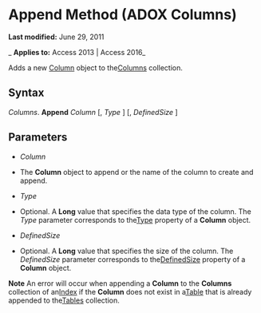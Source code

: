 
# Append Method (ADOX Columns)

 **Last modified:** June 29, 2011

 _ **Applies to:** Access 2013 | Access 2016_



Adds a new [Column](ad38c2df-f704-0599-4b7a-8556e430ba46.md) object to the[Columns](231645db-70da-9ad1-fb27-02145ce32e66.md) collection.

## Syntax

 _Columns_. **Append** _Column_ [, _Type_ ] [, _DefinedSize_ ]


## Parameters


-  _Column_
    
- The  **Column** object to append or the name of the column to create and append.
    
-  _Type_
    
- Optional. A  **Long** value that specifies the data type of the column. The _Type_ parameter corresponds to the[Type](http://msdn.microsoft.com/library/3e222e89-f57e-28f9-8488-81828f882643%28Office.15%29.aspx) property of a **Column** object.
    
-  _DefinedSize_
    
- Optional. A  **Long** value that specifies the size of the column. The _DefinedSize_ parameter corresponds to the[DefinedSize](5dedea7f-392a-12fe-e680-2e3d3e6344d1.md) property of a **Column** object.
    

 **Note**  An error will occur when appending a  **Column** to the **Columns** collection of an[Index](fe368ab1-e396-4684-d930-18b0ba58a925.md) if the **Column** does not exist in a[Table](53a3e2f9-4ec0-8fed-d482-4f995921587b.md) that is already appended to the[Tables](07bc0541-c528-1c25-c8c4-05736836eda3.md) collection.

